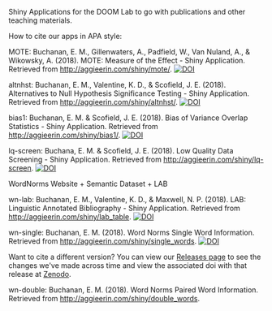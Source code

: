 Shiny Applications for the DOOM Lab to go with publications and other teaching materials. 

How to cite our apps in APA style:

MOTE: Buchanan, E. M., Gillenwaters, A., Padfield, W., Van Nuland, A., & Wikowsky, A. (2018). MOTE: Measure of the Effect - Shiny Application. Retrieved from http://aggieerin.com/shiny/mote/. [![DOI](https://zenodo.org/badge/116844736.svg)](https://zenodo.org/badge/latestdoi/116844736)

altnhst: Buchanan, E. M., Valentine, K. D., & Scofield, J. E. (2018). Alternatives to Null Hypothesis Significance Testing - Shiny Application. Retrieved from http://aggieerin.com/shiny/altnhst/. [![DOI](https://zenodo.org/badge/116844736.svg)](https://zenodo.org/badge/latestdoi/116844736)

bias1: Buchanan, E. M. & Scofield, J. E. (2018). Bias of Variance Overlap Statistics - Shiny Application. Retrieved from http://aggieerin.com/shiny/bias1/. [![DOI](https://zenodo.org/badge/116844736.svg)](https://zenodo.org/badge/latestdoi/116844736)

lq-screen: Buchana, E. M. & Scofield, J. E. (2018). Low Quality Data Screening - Shiny Application. Retrieved from http://aggieerin.com/shiny/lq-screen. [![DOI](https://zenodo.org/badge/116844736.svg)](https://zenodo.org/badge/latestdoi/116844736)

WordNorms Website + Semantic Dataset + LAB

wn-lab: Buchanan, E. M., Valentine, K. D., & Maxwell, N. P. (2018). LAB: Linguistic Annotated Bibliography - Shiny Application. Retrieved from http://aggieerin.com/shiny/lab_table. [![DOI](https://zenodo.org/badge/116844736.svg)](https://zenodo.org/badge/latestdoi/116844736)

wn-single: Buchanan, E. M. (2018). Word Norms Single Word Information. Retrieved from http://aggieerin.com/shiny/single_words. [![DOI](https://zenodo.org/badge/116844736.svg)](https://zenodo.org/badge/latestdoi/116844736)

Want to cite a different version? You can view our [Releases page](https://github.com/doomlab/shiny-server/releases) to see the changes we've made across time and view the associated doi with that release at [Zenodo](https://zenodo.org/badge/latestdoi/116844736).

wn-double: Buchanan, E. M. (2018). Word Norms Paired Word Information. Retrieved from http://aggieerin.com/shiny/double_words. 

